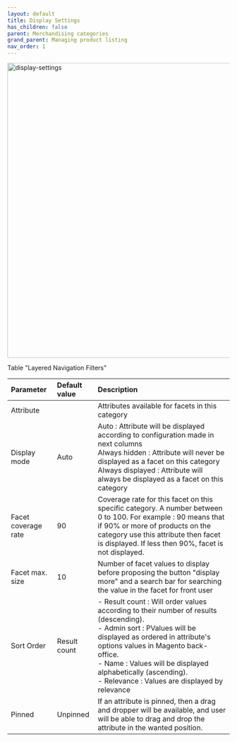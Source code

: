 ```yaml
---
layout: default
title: Display Settings
has_children: false
parent: Merchandising categories
grand_parent: Managing product listing
nav_order: 1
---
```


<img width="669" alt="display-settings" src="https://user-images.githubusercontent.com/98949123/155118826-325158df-7911-499d-95e5-494413413b5b.PNG">

Table "Layered Navigation Filters"

| Parameter    | Default value | Description |
|:-------------|:------------------|:------|
|Attribute| | Attributes available for facets in this category|
|Display mode|Auto |Auto : Attribute will be displayed according to configuration made in next columns <br/> Always hidden : Attribute will never be displayed as a facet on this category<br/> Always displayed : Attribute will always be displayed as a facet on this category|
|Facet coverage rate|90|Coverage rate for this facet on this specific category. A number between 0 to 100. For example : 90 means that if 90% or more of products on the category use this attribute then facet is displayed. If less then 90%, facet is not displayed.|
|Facet max. size|10 |Number of facet values to display before proposing the button "display more" and a search bar for searching the value in the facet for front user|
|Sort Order|Result count |- Result count : Will order values according to their number of results (descending). <br/> - Admin sort : PValues will be displayed as ordered in attribute's options values in Magento back-office. <br/> - Name : Values will be displayed alphabetically (ascending). <br/> - Relevance : Values are displayed by relevance |
|Pinned|Unpinned |If an attribute is pinned, then a drag and dropper will be available, and user will be able to drag and drop the attribute in the wanted position. |
